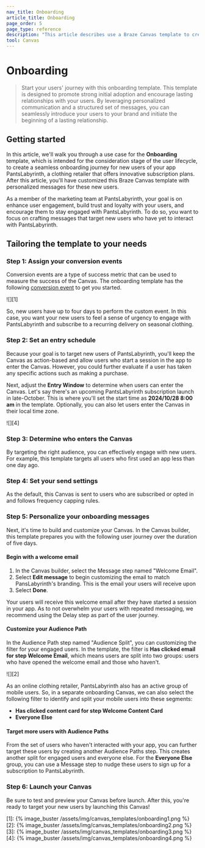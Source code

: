 ```yaml
---
nav_title: Onboarding
article_title: Onboarding
page_order: 5
page_type: reference
description: "This article describes use a Braze Canvas template to create onboarding journeys that promote strong initial adoption and encourage lasting relationships with your users."
tool: Canvas
---
```


# Onboarding

> Start your users' journey with this onboarding template. This template is designed to promote strong initial adoption and encourage lasting relationships with your users. By leveraging personalized communication and a structured set of messages, you can seamlessly introduce your users to your brand and initiate the beginning of a lasting relationship.

## Getting started

In this article, we'll walk you through a use case for the **Onboarding** template, which is intended for the consideration stage of the user lifecycle, to create a seamless onboarding journey for new users of your app PantsLabyrinth, a clothing retailer that offers innovative subscription plans. After this article, you'll have customized this Braze Canvas template with personalized messages for these new users.

As a member of the marketing team at PantsLabyrinth, your goal is on enhance user engagement, build trust and loyalty with your users, and encourage them to stay engaged with PantsLabyrinth. To do so, you want to focus on crafting messages that target new users who have yet to interact with PantsLabyrinth.

## Tailoring the template to your needs

### Step 1: Assign your conversion events

Conversion events are a type of success metric that can be used to measure the success of the Canvas. The onboarding template has the following [conversion event]({{site.baseurl}}//user_guide/engagement_tools/campaigns/building_campaigns/conversion_events/#primary-conversion-event) to get you started.

![][1]

So, new users have up to four days to perform the custom event. In this case, you want your new users to feel a sense of urgency to engage with PantsLabyrinth and subscribe to a recurring delivery on seasonal clothing.

### Step 2: Set an entry schedule

Because your goal is to target new users of PantsLabyrinth, you'll keep the Canvas as action-based and allow users who start a session in the app to enter the Canvas. However, you could further evaluate if a user has taken any specific actions such as making a purchase.

Next, adjust the **Entry Window** to determine when users can enter the Canvas. Let's say there's an upcoming PantsLabyrinth subscription launch in late-October. This is where you'll set the start time as **2024/10/28 8:00 am** in the template. Optionally, you can also let users enter the Canvas in their local time zone.

![][4]

### Step 3: Determine who enters the Canvas

By targeting the right audience, you can effectively engage with new users. For example, this template targets all users who first used an app less than one day ago.

### Step 4: Set your send settings

As the default, this Canvas is sent to users who are subscribed or opted in and follows frequency capping rules. 

### Step 5: Personalize your onboarding messages

Next, it's time to build and customize your Canvas. In the Canvas builder, this template prepares you with the following user journey over the duration of five days.

#### Begin with a welcome email

1. In the Canvas builder, select the Message step named "Welcome Email".
2. Select **Edit message** to begin customizing the email to match PansLabyrinth's branding. This is the email your users will receive upon 
3. Select **Done**.

Your users will receive this welcome email after they have started a session in your app. As to not overwhelm your users with repeated messaging, we recommend using the Delay step as part of the user journey.

#### Customize your Audience Path

In the Audience Path step named "Audience Split", you can customizing the filter for your engaged users. In the template, the filter is **Has clicked email for step Welcome Email**, which means users are split into two groups: users who have opened the welcome email and those who haven't. 

![][2]

As an online clothing retailer, PantsLabyrinth also has an active group of mobile users. So, in a separate onboarding Canvas, we can also select the following filter to identify and split your mobile users into these segments:

- **Has clicked content card for step Welcome Content Card**
- **Everyone Else**

#### Target more users with Audience Paths

From the set of users who haven't interacted with your app, you can further target these users by creating another Audience Paths step. This creates another split for engaged users and everyone else. For the **Everyone Else** group, you can use a Message step to nudge these users to sign up for a subscription to PantsLabyrinth.

### Step 6: Launch your Canvas

Be sure to test and preview your Canvas before launch. After this, you're ready to target your new users by launching this Canvas!

[1]: {% image_buster /assets/img/canvas_templates/onboarding1.png %}
[2]: {% image_buster /assets/img/canvas_templates/onboarding2.png %}
[3]: {% image_buster /assets/img/canvas_templates/onboarding3.png %}
[4]: {% image_buster /assets/img/canvas_templates/onboarding4.png %}